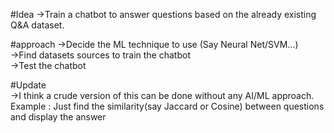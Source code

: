 #Idea
->Train a chatbot to answer questions based on the already existing Q&A dataset.  

#approach
->Decide the ML technique to use (Say Neural Net/SVM...)  
->Find datasets sources to train the chatbot  
->Test the chatbot  


#Update  
->I think a crude version of this can be done without any AI/ML approach. Example : Just find the similarity(say Jaccard or Cosine) between questions and display the answer
